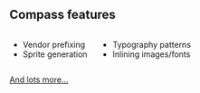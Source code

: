 ## Compass features

<div class="columns">
  <div>
    <ul class="listreset centered divided">
      <li>Vendor prefixing</li>
      <li>Sprite generation</li>
    </ul>
  </div>
  <div>
    <ul class="listreset centered divided">
      <li>Typography patterns</li>
      <li>Inlining images/fonts</li>
    </ul>
  </div>
</div>

<a href="http://compass-style.org/reference/compass/">And lots more&hellip;</a>
